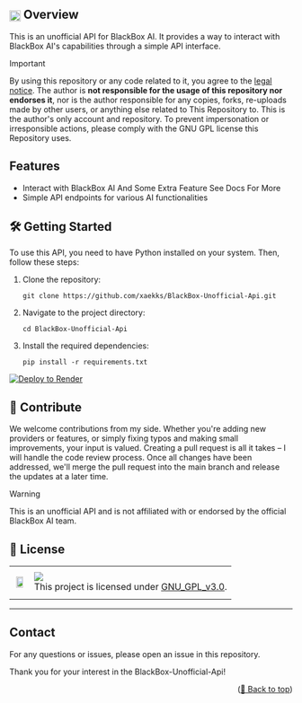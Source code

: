 
## <img src="https://img.icons8.com/?size=100&id=12150&format=png&color=000000" width="20" style="vertical-align: middle;"> Overview
This is an unofficial API for BlackBox AI. It provides a way to interact with BlackBox AI's capabilities through a simple API interface.


<div id="top"></div>

> [!IMPORTANT]
> By using this repository or any code related to it, you agree to the [legal notice](LEGAL_NOTICE.md). The author is **not responsible for the usage of this repository nor endorses it**, nor is the author responsible for any copies, forks, re-uploads made by other users, or anything else related to This Repository to. This is the author's only account and repository. To prevent impersonation or irresponsible actions, please comply with the GNU GPL license this Repository uses.



## Features
- Interact with BlackBox AI And Some Extra Feature See Docs For More 
- Simple API endpoints for various AI functionalities

## 🛠️ Getting Started

To use this API, you need to have Python installed on your system. Then, follow these steps:

1. Clone the repository:
   ```
   git clone https://github.com/xaekks/BlackBox-Unofficial-Api.git
   ```
2. Navigate to the project directory:
   ```
   cd BlackBox-Unofficial-Api
   ```
3. Install the required dependencies:
   ```
   pip install -r requirements.txt
   ```



[![Deploy to Render](https://render.com/images/deploy-to-render-button.svg)](https://render.com/deploy?repo=https://github.com/xaekks/BlackBox-Unofficial-Api)

## 🤝 Contribute
We welcome contributions from my side. Whether you're adding new providers or features, or simply fixing typos and making small improvements, your input is valued. Creating a pull request is all it takes – I will handle the code review process. Once all changes have been addressed, we'll merge the pull request into the main branch and release the updates at a later time.


> [!WARNING]
> This is an unofficial API and is not affiliated with or endorsed by the official BlackBox AI team.

## 📄 License

<table>
  <tr>
     <td>
       <p align="center"> <img src="https://upload.wikimedia.org/wikipedia/commons/thumb/9/93/GPLv3_Logo.svg/1200px-GPLv3_Logo.svg.png" width="80%"></img>
    </td>
    <td> 
      <img src="https://img.shields.io/badge/License-GNU_GPL_v3.0-red.svg"/> <br> 
This project is licensed under <a href="https://github.com/xaekks/BlackBox-Unofficial-Api/blob/main/LICENSE">GNU_GPL_v3.0</a>.
    </td>
  </tr>
</table>

---



## Contact
For any questions or issues, please open an issue in this repository.

Thank you for your interest in the BlackBox-Unofficial-Api!

<p align="right">(<a href="#top">🔼 Back to top</a>)</p>
